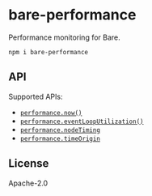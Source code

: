 # bare-performance

Performance monitoring for Bare.

```
npm i bare-performance
```

## API

Supported APIs:

- [`performance.now()`](https://nodejs.org/api/perf_hooks.html#performancenow)
- [`performance.eventLoopUtilization()`](https://nodejs.org/api/perf_hooks.html#performanceeventlooputilizationutilization1-utilization2)
- [`performance.nodeTiming`](https://nodejs.org/api/perf_hooks.html#performancenodetiming)
- [`performance.timeOrigin`](https://nodejs.org/api/perf_hooks.html#performancetimeorigin)

## License

Apache-2.0
